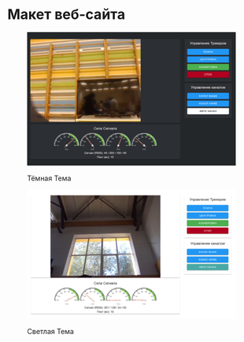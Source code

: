 # Макет веб-сайта

<figure><img src="../.gitbook/assets/изображение.png" alt=""><figcaption><p>Тёмная Тема</p></figcaption></figure>

<figure><img src="../.gitbook/assets/{1BACA050-F570-454B-BE1F-28F3F6DC7EC6}.png" alt=""><figcaption><p>Светлая Тема</p></figcaption></figure>
